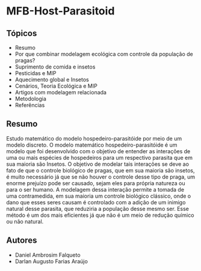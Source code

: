 # MFB-Host-Parasitoid

## Tópicos
- Resumo
- Por que combinar modelagem ecológica com controle da população de pragas?
- Suprimento de comida e insetos
- Pesticidas e MIP
- Aquecimento global e Insetos
- Cenários, Teoria Ecológica e MIP
- Artigos com modelagem relacionada
- Metodologia
- Referências

## Resumo 
Estudo matemático do modelo hospedeiro-parasitóide por meio de um modelo discreto.
O modelo matemático hospedeiro-parasitóide é um modelo que foi desenvolvido com o objetivo de entender
as interações de uma ou mais espécies de hospedeiros para um respectivo parasita que em sua maioria são
Insetos. O objetivo de modelar tais interações se deve ao fato de que o controle biológico de pragas, que em
sua maioria são insetos, é muito necessário já que se não houver o controle desse tipo de praga, um enorme
prejuízo pode ser causado, sejam eles para própria natureza ou para o ser humano. A modelagem dessa
interação permite a tomada de uma contramedida, em sua maioria um controle biológico clássico, onde o
dano que esses seres causam é controlado com a adição de um inimigo natural desse parasita, que reduziria a
população desse mesmo ser. Esse método é um dos mais eficientes já que não é um meio de redução químico
ou não natural.

## Autores
- Daniel Ambrosim Falqueto
- Darlan Augusto Farias Araújo
